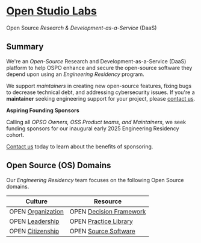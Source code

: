 # [Open Studio Labs](https://OpenStudioLabs.com)

Open Source *Research & Development-as-a-Service* (DaaS)

## Summary

We're an *Open-Source* Research and Development-as-a-Service (DaaS) platform to help OSPO  enhance and secure the open-source software they depend upon using an *Engineering Residency* program.

We support *maintainers* in creating new open-source features, fixing bugs to decrease technical debt, and addressing cybersecurity issues. If you're a **maintainer** seeking engineering support for your project, please [contact us](mailto:info@openstudiolabs.com).

**Aspiring Founding Sponsors**

Calling all *OPSO Owners, OSS Product teams, and Maintainers*, we seek funding sponsors for our inaugural early 2025 Engineering Residency cohort. 

[Contact us](mailto:info@openstudiolabs.com) today to learn about the benefits of sponsoring.

## Open Source (OS) Domains

Our *Engineering Residency* team focuses on the following Open Source domains.


| Culture           | Resource                |
| ----------------- | ----------------------- |
| OPEN [Organization](https://opensource.com/open-organization) | OPEN [Decision Framework](https://opensource.com/open-organization/resources/open-decision-framework) |
| OPEN [Leadership](https://opensource.com/open-organization/18/12/what-is-open-leadership) | OPEN [Practice Library](https://openpracticelibrary.com/) |
| OPEN [Citizenship](https://www.un.org/en/academic-impact/global-citizenship)  | OPEN [Source Software]()    |
